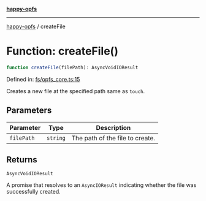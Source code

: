 [**happy-opfs**](../README.md)

***

[happy-opfs](../README.md) / createFile

# Function: createFile()

```ts
function createFile(filePath): AsyncVoidIOResult
```

Defined in: [fs/opfs\_core.ts:15](https://github.com/JiangJie/happy-opfs/blob/7d6f4902eef2f34868c7991f5501261a1d1ff67a/src/fs/opfs_core.ts#L15)

Creates a new file at the specified path same as `touch`.

## Parameters

| Parameter | Type | Description |
| ------ | ------ | ------ |
| `filePath` | `string` | The path of the file to create. |

## Returns

`AsyncVoidIOResult`

A promise that resolves to an `AsyncIOResult` indicating whether the file was successfully created.
